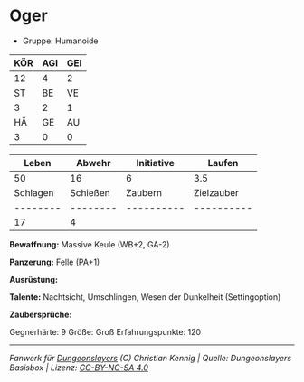 # Oger  
- Gruppe: Humanoide  

| KÖR | AGI | GEI |  
| --- | --- | --- |  
| 12  | 4   | 2   |
| ST  | BE  | VE  |  
| 3   | 2   | 1   |
| HÄ  | GE  | AU  |  
| 3   | 0   | 0   |


| Leben    | Abwehr   | Initiative | Laufen     |
| -------- | -------- | ---------- | ---------- |
| 50       | 16       | 6          | 3.5        |
| Schlagen | Schießen | Zaubern    | Zielzauber |
| -------- | -------- | ---------- | ---------- |
| 17       | 4        |            |            |

**Bewaffnung:**
Massive Keule (WB+2, GA-2)

**Panzerung:**
Felle (PA+1)

**Ausrüstung:**


**Talente:**
Nachtsicht, Umschlingen, Wesen der Dunkelheit (Settingoption)

**Zaubersprüche:**


Gegnerhärte: 9
Größe: Groß
Erfahrungspunkte: 120



___
*Fanwerk für [Dungeonslayers](https://www.dungeonslayers.net/) (C) Christian Kennig | Quelle: Dungeonslayers Basisbox | Lizenz: [CC-BY-NC-SA 4.0](https://creativecommons.org/licenses/by-nc-sa/4.0/deed.de)*